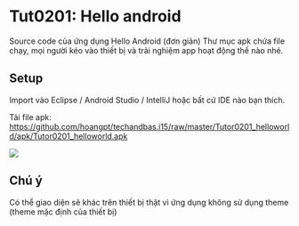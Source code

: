 Tut0201: Hello android
==========================

Source code của ứng dụng Hello Android (đơn giản)
Thư mục apk chứa file chạy, mọi người kéo vào thiết bị và trải nghiệm app hoạt động thế nào nhé.

## Setup
Import vào Eclipse / Android Studio / IntelliJ hoặc bất cứ IDE nào bạn thích.

Tải file apk: https://github.com/hoangpt/techandbas.i15/raw/master/Tutor0201_helloworld/apk/Tutor0201_helloworld.apk

![](https://raw.githubusercontent.com/hoangpt/techandbas.i15/master/Tutor0201_helloworld/apk/Tutor0201_helloandroid.gif)

## Chú ý
Có thể giao diện sẽ khác trên thiết bị thật vì ứng dụng không sử dụng theme (theme mặc định của thiết bị)
